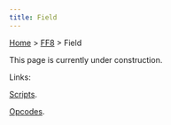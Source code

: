 ```yaml
---
title: Field
---
```


[Home](../Main_Page.md) > [FF8](../FF8.md) > Field

This page is currently under construction.

Links:

[Scripts](Field/Script.md).

[Opcodes](Field/Script/Opcodes.md).
